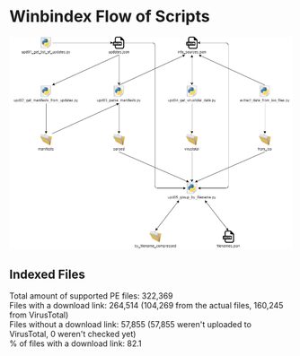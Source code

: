 # Winbindex Flow of Scripts

![winbindex-scripts-flow.png](winbindex-scripts-flow.png)

## Indexed Files

<!--FileStats-->
Total amount of supported PE files: 322,369  
Files with a download link: 264,514 (104,269 from the actual files, 160,245 from VirusTotal)  
Files without a download link: 57,855 (57,855 weren't uploaded to VirusTotal, 0 weren't checked yet)  
% of files with a download link: 82.1  
<!--/FileStats-->
